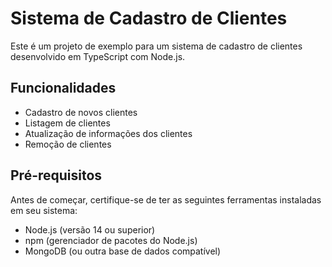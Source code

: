 # Sistema de Cadastro de Clientes

Este é um projeto de exemplo para um sistema de cadastro de clientes desenvolvido em TypeScript com Node.js.

## Funcionalidades

- Cadastro de novos clientes
- Listagem de clientes
- Atualização de informações dos clientes
- Remoção de clientes

## Pré-requisitos

Antes de começar, certifique-se de ter as seguintes ferramentas instaladas em seu sistema:

- Node.js (versão 14 ou superior)
- npm (gerenciador de pacotes do Node.js)
- MongoDB (ou outra base de dados compatível)